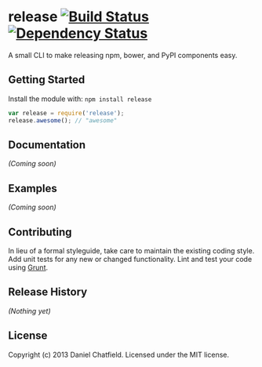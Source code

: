 # release [![Build Status](https://secure.travis-ci.org/danielchatfield/release.png?branch=master)](http://travis-ci.org/danielchatfield/release) [![Dependency Status](https://david-dm.org/danielchatfield/release.png)](https://david-dm.org/danielchatfield/release)

A small CLI to make releasing npm, bower, and PyPI components easy.

## Getting Started
Install the module with: `npm install release`

```javascript
var release = require('release');
release.awesome(); // "awesome"
```

## Documentation
_(Coming soon)_

## Examples
_(Coming soon)_

## Contributing
In lieu of a formal styleguide, take care to maintain the existing coding style. Add unit tests for any new or changed functionality. Lint and test your code using [Grunt](http://gruntjs.com/).

## Release History
_(Nothing yet)_

## License
Copyright (c) 2013 Daniel Chatfield. Licensed under the MIT license.
